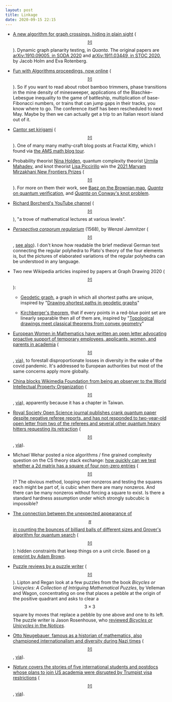 ```yaml
---
layout: post
title: Linkage
date: 2020-09-15 22:15
---
```

* [A new algorithm for graph crossings, hiding in plain sight](https://www.quantamagazine.org/a-new-algorithm-for-graph-crossings-hiding-in-plain-sight-20200915/) ([$$\mathbb{M}$$](https://mathstodon.xyz/@11011110/104876209471911167)). Dynamic graph planarity testing, in _Quanta_. The original papers are [arXiv:1910.09005, in SODA 2020](https://arxiv.org/abs/1910.09005) and [arXiv:1911.03449, in STOC 2020](https://arxiv.org/abs/1911.03449), by Jacob Holm and Eva Rotenberg.

* [Fun with Algorithms proceedings, now online](https://drops.dagstuhl.de/opus/portals/lipics/index.php?semnr=16159) ([$$\mathbb{M}$$](https://mathstodon.xyz/@11011110/104884749945714543)). So if you want to read about robot bamboo trimmers, phase transitions in the mine density of minesweeper, applications of the Blaschke–Lebesgue inequality to the game of battleship, multiplication of base-Fibonacci numbers, or trains that can jump gaps in their tracks, you know where to go. The conference itself has been rescheduled to next May. Maybe by then we can actually get a trip to an Italian resort island out of it.

* [Cantor set kirigami](https://fractalkitty.com/2020/07/02/week-37-cantor-set-kirigami/) ([$$\mathbb{M}$$](https://mathstodon.xyz/@11011110/104889995571500186)). One of many many mathy-craft blog posts at Fractal Kitty, which I found via [the AMS math blog tour](https://blogs.ams.org/blogonmathblogs/2020/08/24/fractal-kitty-blog-a-tour/).

* Probability theorist [Nina Holden](https://en.wikipedia.org/wiki/Nina_Holden), quantum complexity theorist [Urmila Mahadev](https://en.wikipedia.org/wiki/Urmila_Mahadev), and knot theorist [Lisa Piccirillo](https://en.wikipedia.org/wiki/Lisa_Piccirillo) win the [2021 Maryam Mirzakhani New Frontiers Prizes](https://breakthroughprize.org/News/60) ([$$\mathbb{M}$$](https://mathstodon.xyz/@11011110/104894368463336926)). For more on them their work, see [Baez on the Brownian map](https://johncarlosbaez.wordpress.com/2020/09/19/the-brownian-map/), [_Quanta_ on quantum verification](https://www.quantamagazine.org/graduate-student-solves-quantum-verification-problem-20181008/), and [_Quanta_ on Conway's knot problem](https://www.quantamagazine.org/graduate-student-solves-decades-old-conway-knot-problem-20200519/).

* [Richard Borcherd's YouTube channel](https://www.youtube.com/channel/UCIyDqfi_cbkp-RU20aBF-MQ/videos) ([$$\mathbb{M}$$](https://mathstodon.xyz/@jsiehler/104870496696544903)), "a trove of mathematical lectures at various levels".

* _[Perspectiva corporum regularium](https://archive.org/details/gri_33125012889602)_ (1568), by Wenzel Jamnitzer ([$$\mathbb{M}$$](https://mathstodon.xyz/@11011110/104907440380152299), [see also](https://en.wikipedia.org/wiki/Perspectiva_corporum_regularium)). I don't know how readable the brief medieval German text connecting the regular polyhedra to Plato's theory of the four elements is, but the pictures of elaborated variations of the regular polyhedra can be understood in any language.

* Two new Wikipedia articles inspired by papers at Graph Drawing 2020 ([$$\mathbb{M}$$](https://mathstodon.xyz/@11011110/104911250878365185)):

  * [Geodetic graph](https://en.wikipedia.org/wiki/Geodetic_graph), a graph in which all shortest paths are unique, inspired by "[Drawing shortest paths in geodetic graphs](https://arxiv.org/abs/2008.07637)"

  * [Kirchberger's theorem](https://en.wikipedia.org/wiki/Kirchberger%27s_theorem), that if every  points in a red-blue point set are linearly separable then all of them are, inspired by "[Topological drawings meet classical theorems from convex geometry](https://arxiv.org/abs/2005.12568)"

* [European Women in Mathematics have written an open letter advocating proactive support of temporary employees, applicants, women, and parents in academia](https://www.europeanwomeninmaths.org/ewm-open-letter-on-the-covid-19-pandemic/) ([$$\mathbb{M}$$](https://mathstodon.xyz/@11011110/104918402781146229), [via](https://twitter.com/hollykrieger/status/1308375574285606913)), to forestall disproportionate losses in diversity in the wake of the covid pandemic. It's addressed to European authorities but most of the same concerns apply more globally.

* [China blocks Wikimedia Foundation from being an observer to the World Intellectual Property Organization](https://wikimediafoundation.org/news/2020/09/24/china-blocks-wikimedia-foundations-accreditation/) ([$$\mathbb{M}$$](https://mathstodon.xyz/@11011110/104926568710157787), [via](https://news.ycombinator.com/item?id=24588913)), apparently because it has a chapter in Taiwan.

* [Royal Society Open Science journal publishes crank quantum paper despite negative referee reports, and has not responded to two-year-old open letter from two of the referees and several other quantum heavy hitters requesting its retraction](https://www.iqoqi-vienna.at/blog/article/dishonesty-in-academia-the-deafening-silence-of-the-royal-society-open-science-journal-on-an-accept/) ([$$\mathbb{M}$$](https://mathstodon.xyz/@11011110/104927678937136375), [via](https://news.ycombinator.com/item?id=24593465)).

* Michael Wehar posted a nice algorithms / fine grained complexity question on the CS theory stack exchange: [how quickly can we test whether a 2d matrix has a square of four non-zero entries](https://cstheory.stackexchange.com/q/47588/95) ([$$\mathbb{M}$$](https://mathstodon.xyz/@11011110/104934034382351929))? The obvious method, looping over nonzeros and testing the squares each might be part of, is cubic when there are many nonzeros. And there can be many nonzeros without forcing a square to exist. Is there a standard hardness assumption under which strongly subcubic is impossible?

* [The connection between the unexpected appearance of $$\pi$$ in counting the bounces of billiard balls of different sizes and Grover's algorithm for quantum search](https://cacm.acm.org/magazines/2020/10/247584-bouncing-balls-and-quantum-computing/fulltext) ([$$\mathbb{M}$$](https://mathstodon.xyz/@11011110/104941135715864349)): hidden constraints that keep things on a unit circle. Based on [a preprint by Adam Brown](https://arxiv.org/abs/1912.02207).

* [Puzzle reviews by a puzzle writer](https://rjlipton.wordpress.com/2020/09/22/puzzle-reviews-by-a-puzzle-writer/) ([$$\mathbb{M}$$](https://mathstodon.xyz/@11011110/104949202213901273)). Lipton and Regan look at a few puzzles from the book _Bicycles or Unicycles: A Collection of Intriguing Mathematical Puzzles_, by Velleman and Wagon, concentrating on one that places a pebble at the origin of the positive quadrant and asks to clear a $$3\times 3$$ square by moves that replace a pebble by one above and one to its left. The puzzle writer is Jason Rosenhouse, who [reviewed _Bicycles or Unicycles_ in the _Notices_](https://www.ams.org/journals/notices/202009/rnoti-p1382.pdf).

* [Otto Neugebauer, famous as a historian of mathematics, also championed internationalism and diversity during Nazi times](https://www.ams.org/journals/notices/202009/rnoti-p1397.pdf) ([$$\mathbb{M}$$](https://mathstodon.xyz/@11011110/104952629031738190), [via](https://blogs.ams.org/beyondreviews/2020/09/28/otto-neugebauer-redux/)).

* [_Nature_ covers the stories of five international students and postdocs whose plans to join US academia were disrupted by Trumpist visa restrictions](https://www.nature.com/articles/d41586-020-02746-y) ([$$\mathbb{M}$$](https://mathstodon.xyz/@11011110/104955593693842251), [via](https://news.ycombinator.com/item?id=24634486)).